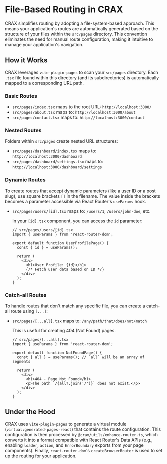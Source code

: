 # File-Based Routing in CRAX

CRAX simplifies routing by adopting a file-system-based approach. This means your application's routes are automatically generated based on the structure of your files within the `src/pages` directory. This convention eliminates the need for manual route configuration, making it intuitive to manage your application's navigation.

## How it Works

CRAX leverages `vite-plugin-pages` to scan your `src/pages` directory. Each `.tsx` file found within this directory (and its subdirectories) is automatically mapped to a corresponding URL path.

### Basic Routes

-   `src/pages/index.tsx` maps to the root URL: `http://localhost:3000/`
-   `src/pages/about.tsx` maps to: `http://localhost:3000/about`
-   `src/pages/contact.tsx` maps to: `http://localhost:3000/contact`

### Nested Routes

Folders within `src/pages` create nested URL structures:

-   `src/pages/dashboard/index.tsx` maps to: `http://localhost:3000/dashboard`
-   `src/pages/dashboard/settings.tsx` maps to: `http://localhost:3000/dashboard/settings`

### Dynamic Routes

To create routes that accept dynamic parameters (like a user ID or a post slug), use square brackets `[]` in the filename. The value inside the brackets becomes a parameter accessible via React Router's `useParams` hook.

-   `src/pages/users/[id].tsx` maps to: `/users/1`, `/users/john-doe`, etc.

    In your `[id].tsx` component, you can access the `id` parameter:

    ```tsx
    // src/pages/users/[id].tsx
    import { useParams } from 'react-router-dom';

    export default function UserProfilePage() {
      const { id } = useParams();

      return (
        <div>
          <h1>User Profile: {id}</h1>
          {/* Fetch user data based on ID */}
        </div>
      );
    }
    ```

### Catch-all Routes

To handle routes that don't match any specific file, you can create a catch-all route using `[...]`:

-   `src/pages/[...all].tsx` maps to: `/any/path/that/does/not/match`

    This is useful for creating 404 (Not Found) pages.

    ```tsx
    // src/pages/[...all].tsx
    import { useParams } from 'react-router-dom';

    export default function NotFoundPage() {
      const { all } = useParams(); // `all` will be an array of segments

      return (
        <div>
          <h1>404 - Page Not Found</h1>
          <p>The path `/{all?.join('/')}` does not exist.</p>
        </div>
      );
    }
    ```

## Under the Hood

CRAX uses `vite-plugin-pages` to generate a virtual module (`virtual:generated-pages-react`) that contains the route configuration. This configuration is then processed by `@crax/utils/enhance-router.ts`, which converts it into a format compatible with React Router's Data APIs (e.g., enabling `loader`, `action`, and `ErrorBoundary` exports from your page components). Finally, `react-router-dom`'s `createBrowserRouter` is used to set up the routing for your application.

